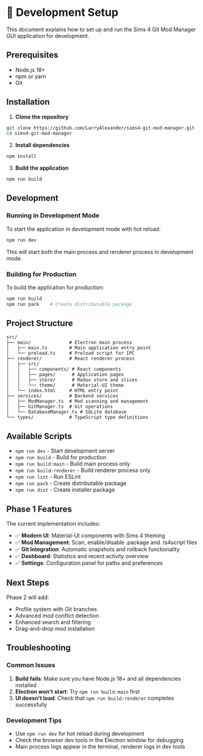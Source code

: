 # 🚀 Development Setup

This document explains how to set up and run the Sims 4 Git Mod Manager GUI application for development.

## Prerequisites

- Node.js 18+ 
- npm or yarn
- Git

## Installation

1. **Clone the repository**
```bash
git clone https://github.com/LarryAlexander/sims4-git-mod-manager.git
cd sims4-git-mod-manager
```

2. **Install dependencies**
```bash
npm install
```

3. **Build the application**
```bash
npm run build
```

## Development

### Running in Development Mode

To start the application in development mode with hot reload:

```bash
npm run dev
```

This will start both the main process and renderer process in development mode.

### Building for Production

To build the application for production:

```bash
npm run build
npm run pack    # Create distributable package
```

## Project Structure

```
src/
├── main/              # Electron main process
│   ├── main.ts        # Main application entry point
│   └── preload.ts     # Preload script for IPC
├── renderer/          # React renderer process
│   ├── src/
│   │   ├── components/ # React components
│   │   ├── pages/      # Application pages
│   │   ├── store/      # Redux store and slices
│   │   └── theme/      # Material-UI theme
│   └── index.html     # HTML entry point
├── services/          # Backend services
│   ├── ModManager.ts  # Mod scanning and management
│   ├── GitManager.ts  # Git operations
│   └── DatabaseManager.ts # SQLite database
└── types/             # TypeScript type definitions
```

## Available Scripts

- `npm run dev` - Start development server
- `npm run build` - Build for production
- `npm run build:main` - Build main process only
- `npm run build:renderer` - Build renderer process only
- `npm run lint` - Run ESLint
- `npm run pack` - Create distributable package
- `npm run dist` - Create installer package

## Phase 1 Features

The current implementation includes:

- ✅ **Modern UI**: Material-UI components with Sims 4 theming
- ✅ **Mod Management**: Scan, enable/disable .package and .ts4script files
- ✅ **Git Integration**: Automatic snapshots and rollback functionality
- ✅ **Dashboard**: Statistics and recent activity overview
- ✅ **Settings**: Configuration panel for paths and preferences

## Next Steps

Phase 2 will add:
- Profile system with Git branches
- Advanced mod conflict detection
- Enhanced search and filtering
- Drag-and-drop mod installation

## Troubleshooting

### Common Issues

1. **Build fails**: Make sure you have Node.js 18+ and all dependencies installed
2. **Electron won't start**: Try `npm run build:main` first
3. **UI doesn't load**: Check that `npm run build:renderer` completes successfully

### Development Tips

- Use `npm run dev` for hot reload during development
- Check the browser dev tools in the Electron window for debugging
- Main process logs appear in the terminal, renderer logs in dev tools